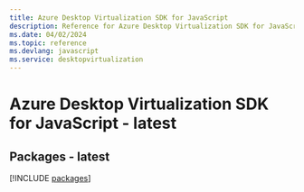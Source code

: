 ```yaml
---
title: Azure Desktop Virtualization SDK for JavaScript
description: Reference for Azure Desktop Virtualization SDK for JavaScript
ms.date: 04/02/2024
ms.topic: reference
ms.devlang: javascript
ms.service: desktopvirtualization
---
```

# Azure Desktop Virtualization SDK for JavaScript - latest
## Packages - latest
[!INCLUDE [packages](desktop-virtualization-index.md)]